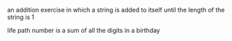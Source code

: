 an addition exercise in which a string is added to itself until the length of the string is 1

life path number is a sum of all the digits in a birthday
